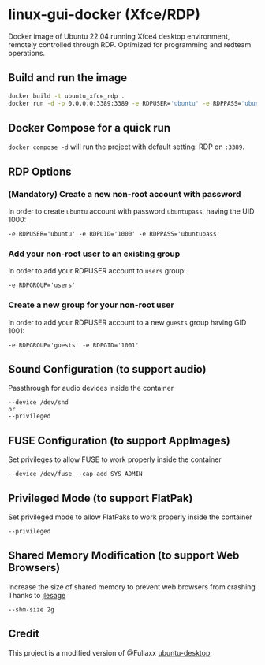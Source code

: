 # linux-gui-docker (Xfce/RDP)

Docker image of Ubuntu 22.04 running Xfce4 desktop environment, remotely controlled through RDP. Optimized for programming and redteam operations.

## Build and run the image
```bash
docker build -t ubuntu_xfce_rdp .
docker run -d -p 0.0.0.0:3389:3389 -e RDPUSER='ubuntu' -e RDPPASS='ubuntupass' -e RDPUID='1000' --shm-size 2g ubuntu_xfce_rdp
```

## Docker Compose for a quick run
`docker compose -d` will run the project with default setting: RDP on `:3389`.

## RDP Options
### (Mandatory) Create a new non-root account with password
In order to create `ubuntu` account with password `ubuntupass`, having the UID 1000:
```
-e RDPUSER='ubuntu' -e RDPUID='1000' -e RDPPASS='ubuntupass'
```

### Add your non-root user to an existing group
In order to add your RDPUSER account to `users` group:
```
-e RDPGROUP='users'
```

### Create a new group for your non-root user
In order to add your RDPUSER account to a new `guests` group having GID 1001:
```
-e RDPGROUP='guests' -e RDPGID='1001'
```

## Sound Configuration (to support audio)
Passthrough for audio devices inside the container
```
--device /dev/snd
or
--privileged
```

## FUSE Configuration (to support AppImages)
Set privileges to allow FUSE to work properly inside the container
```
--device /dev/fuse --cap-add SYS_ADMIN
```

## Privileged Mode (to support FlatPak)
Set privileged mode to allow FlatPaks to work properly inside the container
```
--privileged
```

## Shared Memory Modification (to support Web Browsers)
Increase the size of shared memory to prevent web browsers from crashing \
Thanks to [jlesage](https://hub.docker.com/r/jlesage/firefox/#increasing-shared-memory-size)
```
--shm-size 2g
```

## Credit
This project is a modified version of @Fullaxx [ubuntu-desktop](https://github.com/Fullaxx/ubuntu-desktop).